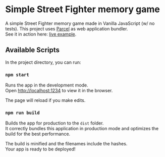 # Simple Street Fighter memory game

A simple Street Fighter memory game made in Vanilla JavaScript (w/ no tests). This project uses [Parcel](https://parceljs.org/) as web application bundler.\
See it in action here: [live example](https://opii972.github.io/simple-street-fighter-memory-app/).

## Available Scripts

In the project directory, you can run:

### `npm start`

Runs the app in the development mode.\
Open [http://localhost:1234](http://localhost:1234) to view it in the browser.

The page will reload if you make edits.

### `npm run build`

Builds the app for production to the `dist` folder.\
It correctly bundles this application in production mode and optimizes the build for the best performance.

The build is minified and the filenames include the hashes.\
Your app is ready to be deployed!
